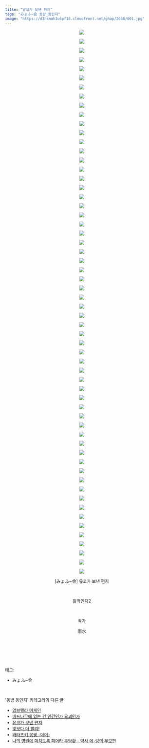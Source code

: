 ```yaml
---
title: "유코가 보낸 편지"
tags: "みょふ~会 동방_동인지"
image: "https://d3hknah3u6pf18.cloudfront.net/ghap/2668/001.jpg"
---
```

<div class="article">
<p style="text-align: center; clear: none; float: none;"><img src="{{ site.imgserver4 }}/ghap/2668/001.jpg"/></p>
<p style="text-align: center; clear: none; float: none;"><img src="{{ site.imgserver4 }}/ghap/2668/002.jpg"/></p>
<p style="text-align: center; clear: none; float: none;"><img src="{{ site.imgserver4 }}/ghap/2668/003.jpg"/></p>
<p style="text-align: center; clear: none; float: none;"><img src="{{ site.imgserver4 }}/ghap/2668/004.jpg"/></p>
<p style="text-align: center; clear: none; float: none;"><img src="{{ site.imgserver4 }}/ghap/2668/005.jpg"/></p>
<p style="text-align: center; clear: none; float: none;"><img src="{{ site.imgserver4 }}/ghap/2668/006.jpg"/></p>
<p style="text-align: center; clear: none; float: none;"><img src="{{ site.imgserver4 }}/ghap/2668/007.jpg"/></p>
<p style="text-align: center; clear: none; float: none;"><img src="{{ site.imgserver4 }}/ghap/2668/008.jpg"/></p>
<p style="text-align: center; clear: none; float: none;"><img src="{{ site.imgserver4 }}/ghap/2668/009.jpg"/></p>
<p style="text-align: center; clear: none; float: none;"><img src="{{ site.imgserver4 }}/ghap/2668/010.jpg"/></p>
<p style="text-align: center; clear: none; float: none;"><img src="{{ site.imgserver4 }}/ghap/2668/011.jpg"/></p>
<p style="text-align: center; clear: none; float: none;"><img src="{{ site.imgserver4 }}/ghap/2668/012.jpg"/></p>
<p style="text-align: center; clear: none; float: none;"><img src="{{ site.imgserver4 }}/ghap/2668/013.jpg"/></p>
<p style="text-align: center; clear: none; float: none;"><img src="{{ site.imgserver4 }}/ghap/2668/014.jpg"/></p>
<p style="text-align: center; clear: none; float: none;"><img src="{{ site.imgserver4 }}/ghap/2668/015.jpg"/></p>
<p style="text-align: center; clear: none; float: none;"><img src="{{ site.imgserver4 }}/ghap/2668/016.jpg"/></p>
<p style="text-align: center; clear: none; float: none;"><img src="{{ site.imgserver4 }}/ghap/2668/017.jpg"/></p>
<p style="text-align: center; clear: none; float: none;"><img src="{{ site.imgserver4 }}/ghap/2668/018.jpg"/></p>
<p style="text-align: center; clear: none; float: none;"><img src="{{ site.imgserver4 }}/ghap/2668/019.jpg"/></p>
<p style="text-align: center; clear: none; float: none;"><img src="{{ site.imgserver4 }}/ghap/2668/020.jpg"/></p>
<p style="text-align: center; clear: none; float: none;"><img src="{{ site.imgserver4 }}/ghap/2668/021.jpg"/></p>
<p style="text-align: center; clear: none; float: none;"><img src="{{ site.imgserver4 }}/ghap/2668/022.jpg"/></p>
<p style="text-align: center; clear: none; float: none;"><img src="{{ site.imgserver4 }}/ghap/2668/023.jpg"/></p>
<p style="text-align: center; clear: none; float: none;"><img src="{{ site.imgserver4 }}/ghap/2668/024.jpg"/></p>
<p style="text-align: center; clear: none; float: none;"><img src="{{ site.imgserver4 }}/ghap/2668/025.jpg"/></p>
<p style="text-align: center; clear: none; float: none;"><img src="{{ site.imgserver4 }}/ghap/2668/026.jpg"/></p>
<p style="text-align: center; clear: none; float: none;"><img src="{{ site.imgserver4 }}/ghap/2668/027.jpg"/></p>
<p style="text-align: center; clear: none; float: none;"><img src="{{ site.imgserver4 }}/ghap/2668/028.jpg"/></p>
<p style="text-align: center; clear: none; float: none;"><img src="{{ site.imgserver4 }}/ghap/2668/029.jpg"/></p>
<p style="text-align: center; clear: none; float: none;"><img src="{{ site.imgserver4 }}/ghap/2668/030.jpg"/></p>
<p style="text-align: center; clear: none; float: none;"><img src="{{ site.imgserver4 }}/ghap/2668/031.jpg"/></p>
<p style="text-align: center; clear: none; float: none;"><img src="{{ site.imgserver4 }}/ghap/2668/032.jpg"/></p>
<p style="text-align: center; clear: none; float: none;"><img src="{{ site.imgserver4 }}/ghap/2668/033.jpg"/></p>
<p style="text-align: center; clear: none; float: none;"><img src="{{ site.imgserver4 }}/ghap/2668/034.jpg"/></p>
<p style="text-align: center; clear: none; float: none;"><img src="{{ site.imgserver4 }}/ghap/2668/035.jpg"/></p>
<p style="text-align: center; clear: none; float: none;"><img src="{{ site.imgserver4 }}/ghap/2668/036.jpg"/></p>
<p style="text-align: center; clear: none; float: none;"><img src="{{ site.imgserver4 }}/ghap/2668/037.jpg"/></p>
<p style="text-align: center; clear: none; float: none;"><img src="{{ site.imgserver4 }}/ghap/2668/038.jpg"/></p>
<p style="text-align: center; clear: none; float: none;"><img src="{{ site.imgserver4 }}/ghap/2668/039.jpg"/></p>
<p style="text-align: center; clear: none; float: none;"><img src="{{ site.imgserver4 }}/ghap/2668/040.jpg"/></p>
<p style="text-align: center; clear: none; float: none;"><img src="{{ site.imgserver4 }}/ghap/2668/041.jpg"/></p>
<p style="text-align: center; clear: none; float: none;"><img src="{{ site.imgserver4 }}/ghap/2668/042.jpg"/></p>
<p style="text-align: center; clear: none; float: none;"><img src="{{ site.imgserver4 }}/ghap/2668/043.jpg"/></p>
<p style="text-align: center; clear: none; float: none;"><img src="{{ site.imgserver4 }}/ghap/2668/044.jpg"/></p>
<p style="text-align: center; clear: none; float: none;"><img src="{{ site.imgserver4 }}/ghap/2668/045.jpg"/></p>
<p style="text-align: center; clear: none; float: none;"><img src="{{ site.imgserver4 }}/ghap/2668/046.jpg"/></p>
<p style="text-align: center; clear: none; float: none;"><img src="{{ site.imgserver4 }}/ghap/2668/047.jpg"/></p>
<p style="text-align: center; clear: none; float: none;"><img src="{{ site.imgserver4 }}/ghap/2668/048.jpg"/></p>
<p style="text-align: center; clear: none; float: none;"><img src="{{ site.imgserver4 }}/ghap/2668/049.jpg"/></p>
<p style="text-align: center; clear: none; float: none;"><img src="{{ site.imgserver4 }}/ghap/2668/050.jpg"/></p>
<p style="text-align: center; clear: none; float: none;"><img src="{{ site.imgserver4 }}/ghap/2668/051.jpg"/></p>
<p style="text-align: center; clear: none; float: none;"><img src="{{ site.imgserver4 }}/ghap/2668/052.jpg"/></p>
<p style="text-align: center; clear: none; float: none;"><img src="{{ site.imgserver4 }}/ghap/2668/053.jpg"/></p>
<p style="text-align: center; clear: none; float: none;"><img src="{{ site.imgserver4 }}/ghap/2668/054.jpg"/></p>
<p style="text-align: center; clear: none; float: none;"><img src="{{ site.imgserver4 }}/ghap/2668/055.jpg"/></p>
<p style="text-align: center; clear: none; float: none;"><img src="{{ site.imgserver4 }}/ghap/2668/056.jpg"/></p>
<p style="text-align: center; clear: none; float: none;"><img src="{{ site.imgserver4 }}/ghap/2668/057.jpg"/></p>
<p style="text-align: center; clear: none; float: none;"><img src="{{ site.imgserver4 }}/ghap/2668/058.jpg"/></p>
<p style="text-align: center; clear: none; float: none;"><img src="{{ site.imgserver4 }}/ghap/2668/059.jpg"/></p>
<p style="text-align: center; clear: none; float: none;"><img src="{{ site.imgserver4 }}/ghap/2668/060.jpg"/></p>
<p style="text-align: center; clear: none; float: none;">[みょふ~会] 유코가 보낸 편지</p>
<p style="text-align: center; clear: none; float: none;"><br/></p>
<p style="text-align: center; clear: none; float: none;">틀딱인지2</p>
<p style="text-align: center; clear: none; float: none;"><br/></p>
<p style="text-align: center; clear: none; float: none;">작가</p>
<p style="text-align: center; clear: none; float: none;">雨水</p>
<p style="text-align: center; clear: none; float: none;"><br/></p>
<p><br/></p>
</div><br/>
<div class="tagTrail">
<p>태그: </p>
<ul>
<li>みょふ~会</li>
</ul>
</div><br/>
<div class="another">
<p>'동방 동인지' 카테고리의 다른 글</p>
<ul>
<li><a href="/ghap_2670">엄브렐라 어게인</a></li>
<li><a href="/ghap_2669">버드나무에 있는 건 인간인가 요괴인가</a></li>
<li><a href="/ghap_2668">유코가 보낸 편지</a></li>
<li><a href="/ghap_2667">빛보다 더 빨리!</a></li>
<li><a href="/ghap_2666">와타츠키 몽쌍 -아이-</a></li>
<li><a href="/ghap_2665">나의 영원에 미치도록 피어라 우담홧 - 약사 에-링의 무모편</a></li>
</ul>
</div><br/>
<div class="cb_module cb_fluid">
<div class="cb_wrt cb_profile">
</div><!-- commentList close -->
</div><br/>
